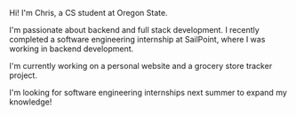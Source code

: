 Hi! I'm Chris, a CS student at Oregon State.

I'm passionate about backend and full stack development.
I recently completed a software engineering internship at SailPoint, where I was working in backend development. 

I'm currently working on a personal website and a grocery store tracker project. 

I'm looking for software engineering internships next summer to expand my knowledge!

<!--
**chrisbuild124/chrisbuild124** is a ✨ _special_ ✨ repository because its `README.md` (this file) appears on your GitHub profile.

Here are some ideas to get you started:

- 🔭 I’m currently working on ...
- 🌱 I’m currently learning ...
- 👯 I’m looking to collaborate on ...
- 🤔 I’m looking for help with ...
- 💬 Ask me about ...
- 📫 How to reach me: ...
- 😄 Pronouns: ...
- ⚡ Fun fact: ...
-->

